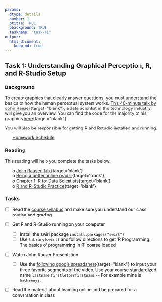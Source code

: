 ```yaml
---
params:
  dtype: details
  number: 1
  ptitle: TRUE
  pbackground: TRUE
  taskname: "task-01"
output:
  html_document:
    keep_md: true
---
```







## Task 1: Understanding Graphical Perception, R, and R-Studio Setup 
### Background 
To create graphics that clearly answer questions, you must understand the basics of how the human perceptual system works. [This 40-minute talk by John Rauser](https://youtu.be/fSgEeI2Xpdc){target="blank"}, a data scientist in the technology industry, will give you an overview. You can find the code for the majority of his graphics [here](https://github.com/jrauser/writing/blob/master/how_humans_see_data/hhsd_notes.Rmd){target="blank"}.

You will also be responsible for getting R and Rstudio installed and running.


 * [Homework Schedule](../homework_schedule.html)




<style>
ul {
   color: black;
   list-style-type: none;
   list-style-position: outside;

}

</style>


### Reading

This reading will help you complete the tasks below.

* o [John Rauser Talk](https://youtu.be/fSgEeI2Xpdc){target='blank'}
* o [Being a better online reader](https://www.newyorker.com/science/maria-konnikova/being-a-better-online-reader){target='blank'}
* o [Chapter 1:  R for Data Scientists](http://r4ds.had.co.nz/index.html){target='blank'}
* o [R and R-Studio Practice](https://byuistats.github.io/M335/r_help.html){target='blank'}


### Tasks


* [ ] Read the [course syllabus](https://byuistats.github.io/M335/syllabus.html) and make sure you understand our class routine and grading
* [ ] Get R and R-Studio running on your computer
    * [ ] Install the swirl package `install.packages("swirl")`
    * [ ] Use `library(swirl)` and follow directions to get 'R Programming: The basics of programming in R' course loaded
* [ ] Watch John Rauser Presentation
    * [ ] Use the [following google spreadsheet](http://bit.ly/m335rauser){target="blank"} to input your three favorite segments of the video. Use your course standardized name `lastname` `firstletterfirstname` -- For example mine is `hathawayj`.
* [ ] Read the material about learning online and be prepared for a conversation in class


